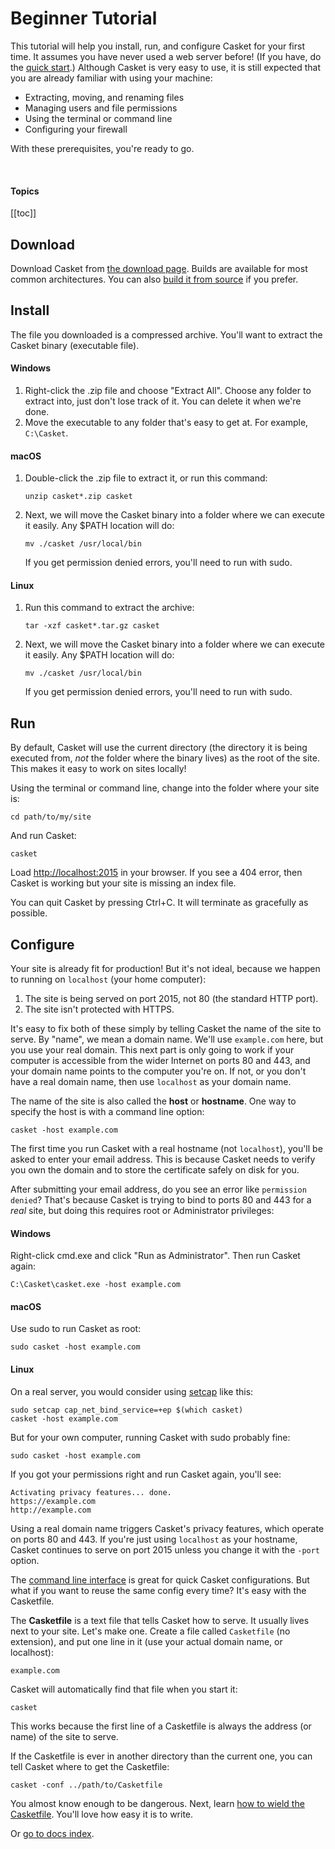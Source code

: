 # Beginner Tutorial

This tutorial will help you install, run, and configure Casket for your first time. It assumes you have never used a web
server before! (If you have, do the [quick start](/tutorial/).) Although Casket is very easy to use, it is still
expected that you are already familiar with using your machine:

-   Extracting, moving, and renaming files
-   Managing users and file permissions
-   Using the terminal or command line
-   Configuring your firewall

With these prerequisites, you're ready to go.

<br />

#### Topics

[[toc]]

## Download

Download Casket from [the download page](https://github.com/tmpim/casket/releases). Builds are available for most common
architectures. You can also [build it from source](https://github.com/tmpim/casket?tab=readme-ov-file#building) if you 
prefer.

## Install

The file you downloaded is a compressed archive. You'll want to extract the Casket binary (executable file).

#### Windows

1. Right-click the .zip file and choose "Extract All". Choose any folder to extract into, just don't lose track of it.
   You can delete it when we're done.
2. Move the executable to any folder that's easy to get at. For example, `C:\Casket`.

#### macOS

1. Double-click the .zip file to extract it, or run this command:
    ``` shell
    unzip casket*.zip casket
    ```
2. Next, we will move the Casket binary into a folder where we can execute it easily. Any \$PATH location will do:
    ``` shell
    mv ./casket /usr/local/bin
    ```
    If you get permission denied errors, you'll need to run with sudo.

#### Linux

1. Run this command to extract the archive:
    ``` shell
    tar -xzf casket*.tar.gz casket
    ```
2. Next, we will move the Casket binary into a folder where we can execute it easily. Any \$PATH location will do:
    ``` shell
    mv ./casket /usr/local/bin
    ```
    If you get permission denied errors, you'll need to run with sudo.

## Run

By default, Casket will use the current directory (the directory it is being executed from, *not* the folder where the
binary lives) as the root of the site. This makes it easy to work on sites locally!

Using the terminal or command line, change into the folder where your site is:

``` shell
cd path/to/my/site
```

And run Casket:

``` shell
casket
```

Load <http://localhost:2015> in your browser. If you see a 404 error, then Casket is working but your site is missing an
index file.

You can quit Casket by pressing Ctrl+C. It will terminate as gracefully as possible.

## Configure

Your site is already fit for production! But it's not ideal, because we happen to running on `localhost` (your home
computer):

1.  The site is being served on port 2015, not 80 (the standard HTTP port).
2.  The site isn't protected with HTTPS.

It's easy to fix both of these simply by telling Casket the name of the site to serve. By "name", we mean a domain name.
We'll use `example.com` here, but you use your real domain. This next part is only going to work if your computer is
accessible from the wider Internet on ports 80 and 443, and your domain name points to the computer you're on. If not,
or you don't have a real domain name, then use `localhost` as your domain name.

The name of the site is also called the **host** or **hostname**. One way to specify the host is with a command line
option:

``` shell
casket -host example.com
```

The first time you run Casket with a real hostname (not `localhost`), you'll be asked to enter your email address. This
is because Casket needs to verify you own the domain and to store the certificate safely on disk for you.

After submitting your email address, do you see an error like `permission denied`? That's because Casket is trying to
bind to ports 80 and 443 for a *real* site, but doing this requires root or Administrator privileges:

#### Windows

Right-click cmd.exe and click "Run as Administrator". Then run Casket again:

``` shell
C:\Casket\casket.exe -host example.com
```

#### macOS

Use sudo to run Casket as root:

``` shell
sudo casket -host example.com
```

#### Linux

On a real server, you would consider using [setcap](https://linux.die.net/man/8/setcap) like this:

``` shell
sudo setcap cap_net_bind_service=+ep $(which casket)
casket -host example.com
```

But for your own computer, running Casket with sudo probably fine:

``` shell
sudo casket -host example.com
```

If you got your permissions right and run Casket again, you'll see:

``` casketfile
Activating privacy features... done.
https://example.com
http://example.com
```

Using a real domain name triggers Casket's privacy features, which operate on ports 80 and 443. If you're just using
`localhost` as your hostname, Casket continues to serve on port 2015 unless you change it with the `-port` option.

The [command line interface](/cli) is great for quick Casket configurations. But what if you want to reuse the same
config every time? It's easy with the Casketfile.

The **Casketfile** is a text file that tells Casket how to serve. It usually lives next to your site. Let's make one.
Create a file called `Casketfile` (no extension), and put one line in it (use your actual domain name, or localhost):

``` casketfile
example.com
```

Casket will automatically find that file when you start it:

``` shell
casket
```

This works because the first line of a Casketfile is always the address (or name) of the site to serve.

If the Casketfile is ever in another directory than the current one, you can tell Casket where to get the Casketfile:

``` shell
casket -conf ../path/to/Casketfile
```

You almost know enough to be dangerous. Next, learn [how to wield the Casketfile](/tutorial/casketfile). You'll love how
easy it is to write.

Or [go to docs index](/).
